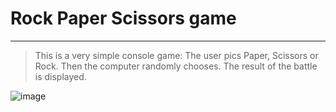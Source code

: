 # **Rock Paper Scissors game**
___
> This is a very simple console game:
> The user pics Paper, Scissors or Rock. Then the computer randomly chooses. The result of the battle is displayed.

![image](https://github.com/DelyanNikolov/Small_Projects/assets/145500850/eb36ae61-9908-4314-a557-8886fad11528)

